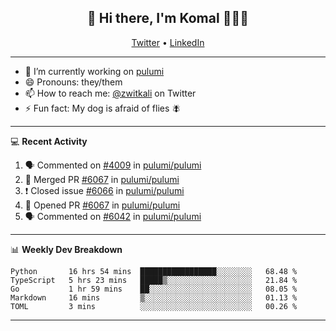 <h2 align="center"> 👋 Hi there, I'm Komal 🧑🏾‍💻 </h2>
<p align="center">
    <a href="https://twitter.com/zwitkali">Twitter</a> •
    <a href="https://www.linkedin.com/in/komal-ali/">LinkedIn</a>
</p>

--------

- 🔭 I’m currently working on [pulumi](https://github.com/pulumi/pulumi)
- 😄 Pronouns: they/them
- 📫 How to reach me: [@zwitkali](https://twitter.com/zwitkali) on Twitter
- ⚡ Fun fact: My dog is afraid of flies 🪰

--------
💻 **Recent Activity**

<!--START_SECTION:activity-->
1. 🗣 Commented on [#4009](https://github.com/pulumi/pulumi/issues/4009) in [pulumi/pulumi](https://github.com/pulumi/pulumi)
2. 🎉 Merged PR [#6067](https://github.com/pulumi/pulumi/pull/6067) in [pulumi/pulumi](https://github.com/pulumi/pulumi)
3. ❗️ Closed issue [#6066](https://github.com/pulumi/pulumi/issues/6066) in [pulumi/pulumi](https://github.com/pulumi/pulumi)
4. 💪 Opened PR [#6067](https://github.com/pulumi/pulumi/pull/6067) in [pulumi/pulumi](https://github.com/pulumi/pulumi)
5. 🗣 Commented on [#6042](https://github.com/pulumi/pulumi/issues/6042) in [pulumi/pulumi](https://github.com/pulumi/pulumi)
<!--END_SECTION:activity-->

--------

📊 **Weekly Dev Breakdown**
<!--START_SECTION:waka-->
```text
Python       16 hrs 54 mins  █████████████████░░░░░░░░   68.48 % 
TypeScript   5 hrs 23 mins   █████▒░░░░░░░░░░░░░░░░░░░   21.84 % 
Go           1 hr 59 mins    ██░░░░░░░░░░░░░░░░░░░░░░░   08.05 % 
Markdown     16 mins         ▒░░░░░░░░░░░░░░░░░░░░░░░░   01.13 % 
TOML         3 mins          ░░░░░░░░░░░░░░░░░░░░░░░░░   00.26 % 
```
<!--END_SECTION:waka-->

--------